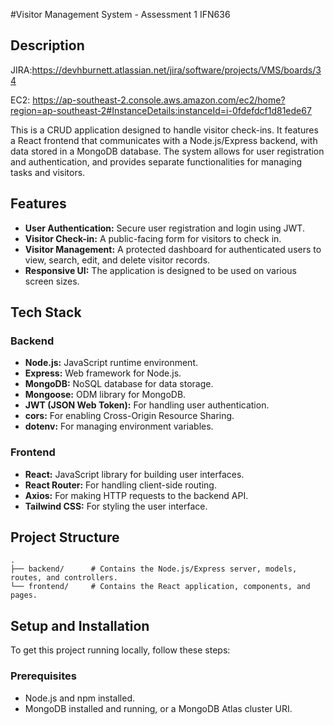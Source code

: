 #Visitor Management System - Assessment 1 IFN636

## Description
JIRA:https://devhburnett.atlassian.net/jira/software/projects/VMS/boards/34

EC2: https://ap-southeast-2.console.aws.amazon.com/ec2/home?region=ap-southeast-2#InstanceDetails:instanceId=i-0fdefdcf1d81ede67

This is a CRUD application designed to  handle visitor check-ins. It features a React frontend that communicates with a Node.js/Express backend, with data stored in a MongoDB database. The system allows for user registration and authentication, and provides separate functionalities for managing tasks and visitors.

## Features

*   **User Authentication:** Secure user registration and login using JWT.
*   **Visitor Check-in:** A public-facing form for visitors to check in.
*   **Visitor Management:** A protected dashboard for authenticated users to view, search, edit, and delete visitor records.
*   **Responsive UI:** The application is designed to be used on various screen sizes.

## Tech Stack

### Backend

*   **Node.js:** JavaScript runtime environment.
*   **Express:** Web framework for Node.js.
*   **MongoDB:** NoSQL database for data storage.
*   **Mongoose:** ODM library for MongoDB.
*   **JWT (JSON Web Token):** For handling user authentication.
*   **cors:** For enabling Cross-Origin Resource Sharing.
*   **dotenv:** For managing environment variables.

### Frontend

*   **React:** JavaScript library for building user interfaces.
*   **React Router:** For handling client-side routing.
*   **Axios:** For making HTTP requests to the backend API.
*   **Tailwind CSS:** For styling the user interface.

## Project Structure

```
.
├── backend/      # Contains the Node.js/Express server, models, routes, and controllers.
└── frontend/     # Contains the React application, components, and pages.
```

## Setup and Installation

To get this project running locally, follow these steps:

### Prerequisites

*   Node.js and npm installed.
*   MongoDB installed and running, or a MongoDB Atlas cluster URI.


